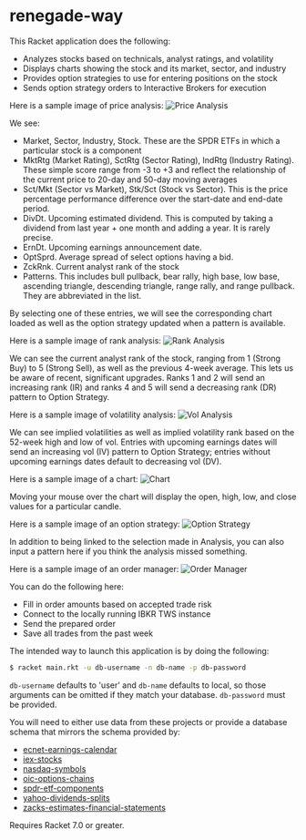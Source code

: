 # renegade-way

This Racket application does the following:
* Analyzes stocks based on technicals, analyst ratings, and volatility
* Displays charts showing the stock and its market, sector, and industry
* Provides option strategies to use for entering positions on the stock
* Sends option strategy orders to Interactive Brokers for execution
 
Here is a sample image of price analysis:
![Price Analysis](image/price-analysis.png)

We see:
* Market, Sector, Industry, Stock. These are the SPDR ETFs in which a particular stock is a component
* MktRtg (Market Rating), SctRtg (Sector Rating), IndRtg (Industry Rating). These simple score range from -3 to +3 and
  reflect the relationship of the current price to 20-day and 50-day moving averages
* Sct/Mkt (Sector vs Market), Stk/Sct (Stock vs Sector). This is the price percentage performance difference over the start-date and end-date period.
* DivDt. Upcoming estimated dividend. This is computed by taking a dividend from last year + one month and adding a year. It is rarely precise.
* ErnDt. Upcoming earnings announcement date.
* OptSprd. Average spread of select options having a bid.
* ZckRnk. Current analyst rank of the stock
* Patterns. This includes bull pullback, bear rally, high base, low base, ascending triangle, descending triangle, range rally, and range pullback.
  They are abbreviated in the list.

By selecting one of these entries, we will see the corresponding chart loaded as well as the option strategy updated when a pattern is available.

Here is a sample image of rank analysis:
![Rank Analysis](image/rank-analysis.png)

We can see the current analyst rank of the stock, ranging from 1 (Strong Buy) to 5 (Strong Sell), as well as the previous 4-week average. This lets us
be aware of recent, significant upgrades. Ranks 1 and 2 will send an increasing rank (IR) and ranks 4 and 5 will send a decreasing rank (DR) pattern
to Option Strategy.

Here is a sample image of volatility analysis:
![Vol Analysis](image/vol-analysis.png)

We can see implied volatilities as well as implied volatility rank based on the 52-week high and low of vol. Entries with upcoming earnings dates
will send an increasing vol (IV) pattern to Option Strategy; entries without upcoming earnings dates default to decreasing vol (DV).

Here is a sample image of a chart:
![Chart](image/msis-chart.png)

Moving your mouse over the chart will display the open, high, low, and close values for a particular candle.

Here is a sample image of an option strategy:
![Option Strategy](image/option-strategy.png)

In addition to being linked to the selection made in Analysis, you can also input a pattern here if you think the analysis missed something.

Here is a sample image of an order manager:
![Order Manager](image/order-manager.png)

You can do the following here:
* Fill in order amounts based on accepted trade risk
* Connect to the locally running IBKR TWS instance
* Send the prepared order
* Save all trades from the past week

The intended way to launch this application is by doing the following:

```bash
$ racket main.rkt -u db-username -n db-name -p db-password
```

`db-username` defaults to 'user' and `db-name` defaults to local, so those arguments can be omitted if they match your database.
`db-password` must be provided.

You will need to either use data from these projects or provide a database schema that mirrors the schema provided by:
* [ecnet-earnings-calendar](https://github.com/evdubs/ecnet-earnings-calendar)
* [iex-stocks](https://github.com/evdubs/iex-stocks)
* [nasdaq-symbols](https://github.com/evdubs/nasdaq-symbols)
* [oic-options-chains](https://github.com/evdubs/oic-options-chains)
* [spdr-etf-components](https://github.com/evdubs/spdr-etf-components)
* [yahoo-dividends-splits](https://github.com/evdubs/yahoo-dividends-splits)
* [zacks-estimates-financial-statements](https://github.com/evdubs/zacks-estimates-financial-statements)

Requires Racket 7.0 or greater.

